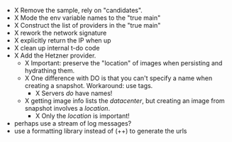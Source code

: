 - X Remove the sample, rely on "candidates".
- X Mode the env variable names to the "true main"
- X Construct the list of providers in the "true main"
- X rework the network signature
- X explicitly return the IP when up
- X clean up internal t-do code
- X Add the Hetzner provider. 
    - X Important: preserve the "location" of images when persisting and
      hydrathing them.
    - X One difference with DO is that you can't specify a name when creating a
      snapshot. Workaround: use tags.
         - X Servers *do* have names!
    - X getting image info lists the *datacenter*, but creating an
      image from snapshot involves a *location*.
         - X Only the *location* is important!
- perhaps use a stream of log messages?
- use a formatting library instead of (++) to generate the urls
